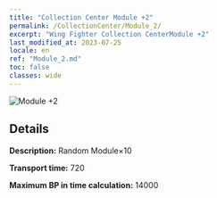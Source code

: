 ```yaml
---
title: "Collection Center Module +2"
permalink: /CollectionCenter/Module_2/
excerpt: "Wing Fighter Collection CenterModule +2"
last_modified_at: 2023-07-25
locale: en
ref: "Module_2.md"
toc: false
classes: wide
---
```



![Module +2](/images/cc/CC_Module_2.png)

## Details

  **Description:** Random Module×10

  **Transport time:** 720

  **Maximum BP in time calculation:** 14000

